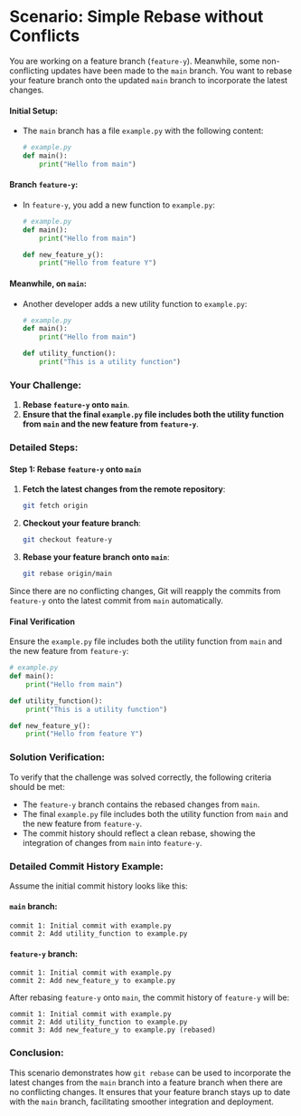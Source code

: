 # Scenario: Simple Rebase without Conflicts

You are working on a feature branch (`feature-y`). Meanwhile, some non-conflicting updates have been made to the `main` branch. You want to rebase your feature branch onto the updated `main` branch to incorporate the latest changes.

#### Initial Setup:

- The `main` branch has a file `example.py` with the following content:
  ```python
  # example.py
  def main():
      print("Hello from main")
  ```

#### Branch `feature-y`:

- In `feature-y`, you add a new function to `example.py`:
  ```python
  # example.py
  def main():
      print("Hello from main")

  def new_feature_y():
      print("Hello from feature Y")
  ```

#### Meanwhile, on `main`:

- Another developer adds a new utility function to `example.py`:
  ```python
  # example.py
  def main():
      print("Hello from main")

  def utility_function():
      print("This is a utility function")
  ```

### Your Challenge:

1. **Rebase `feature-y` onto `main`**.
2. **Ensure that the final `example.py` file includes both the utility function from `main` and the new feature from `feature-y`**.

### Detailed Steps:

#### Step 1: Rebase `feature-y` onto `main`

1. **Fetch the latest changes from the remote repository**:
   ```sh
   git fetch origin
   ```

2. **Checkout your feature branch**:
   ```sh
   git checkout feature-y
   ```

3. **Rebase your feature branch onto `main`**:
   ```sh
   git rebase origin/main
   ```

Since there are no conflicting changes, Git will reapply the commits from `feature-y` onto the latest commit from `main` automatically.

#### Final Verification

Ensure the `example.py` file includes both the utility function from `main` and the new feature from `feature-y`:

```python
# example.py
def main():
    print("Hello from main")

def utility_function():
    print("This is a utility function")

def new_feature_y():
    print("Hello from feature Y")
```

### Solution Verification:

To verify that the challenge was solved correctly, the following criteria should be met:
- The `feature-y` branch contains the rebased changes from `main`.
- The final `example.py` file includes both the utility function from `main` and the new feature from `feature-y`.
- The commit history should reflect a clean rebase, showing the integration of changes from `main` into `feature-y`.

### Detailed Commit History Example:

Assume the initial commit history looks like this:

#### `main` branch:
```
commit 1: Initial commit with example.py
commit 2: Add utility_function to example.py
```

#### `feature-y` branch:
```
commit 1: Initial commit with example.py
commit 2: Add new_feature_y to example.py
```

After rebasing `feature-y` onto `main`, the commit history of `feature-y` will be:
```
commit 1: Initial commit with example.py
commit 2: Add utility_function to example.py
commit 3: Add new_feature_y to example.py (rebased)
```

### Conclusion:

This scenario demonstrates how `git rebase` can be used to incorporate the latest changes from the `main` branch into a feature branch when there are no conflicting changes. It ensures that your feature branch stays up to date with the `main` branch, facilitating smoother integration and deployment.
